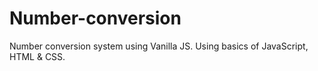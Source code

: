 # Number-conversion
Number conversion system using Vanilla JS.
Using basics of JavaScript, HTML & CSS.
